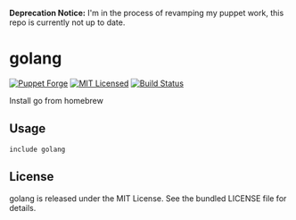 **Deprecation Notice:** I'm in the process of revamping my puppet work, this repo is currently not up to date.

golang
==============

[![Puppet Forge](https://img.shields.io/puppetforge/v/halyard/golang.svg)](https://forge.puppetlabs.com/halyard/golang)
[![MIT Licensed](https://img.shields.io/badge/license-MIT-green.svg)](https://tldrlegal.com/license/mit-license)
[![Build Status](https://img.shields.io/travis/com/halyard/puppet-golang.svg)](https://travis-ci.com/halyard/puppet-golang)

Install go from homebrew

## Usage

```puppet
include golang
```

## License

golang is released under the MIT License. See the bundled LICENSE file for details.

